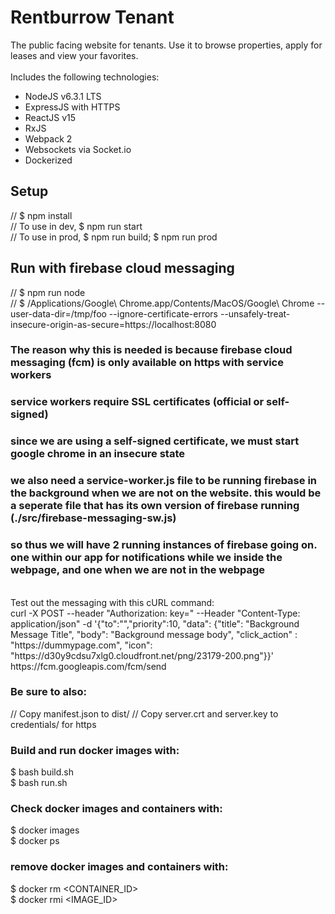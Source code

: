 # Rentburrow Tenant
The public facing website for tenants. Use it to browse properties, apply for leases and view your favorites.
<br/><br/>
Includes the following technologies:
- NodeJS v6.3.1 LTS
- ExpressJS with HTTPS
- ReactJS v15
- RxJS
- Webpack 2
- Websockets via Socket.io
- Dockerized


## Setup
// $ npm install <br/>
// To use in dev, $ npm run start <br/>
// To use in prod, $ npm run build; $ npm run prod <br/>

## Run with firebase cloud messaging
// $ npm run node <br/>
// $ /Applications/Google\ Chrome.app/Contents/MacOS/Google\ Chrome --user-data-dir=/tmp/foo --ignore-certificate-errors --unsafely-treat-insecure-origin-as-secure=https://localhost:8080
<br />
### The reason why this is needed is because firebase cloud messaging (fcm) is only available on https with service workers
### service workers require SSL certificates (official or self-signed)
### since we are using a self-signed certificate, we must start google chrome in an insecure state
### we also need a service-worker.js file to be running firebase in the background when we are not on the website. this would be a seperate file that has its own version of firebase running (./src/firebase-messaging-sw.js)
### so thus we will have 2 running instances of firebase going on. one within our app for notifications while we inside the webpage, and one when we are not in the webpage
<br />
Test out the messaging with this cURL command:
<br />
curl -X POST --header "Authorization: key=<SERVER_KEY>" --Header "Content-Type: application/json" -d '{"to":"<FIREBASE_TOKEN>","priority":10, "data": {"title": "Background Message Title", "body": "Background message body", "click_action" : "https://dummypage.com", "icon": "https://d30y9cdsu7xlg0.cloudfront.net/png/23179-200.png"}}' https://fcm.googleapis.com/fcm/send

### Be sure to also:
// Copy manifest.json to dist/
// Copy server.crt and server.key to credentials/ for https

### Build and run docker images with:
$ bash build.sh<br/>
$ bash run.sh<br/>

### Check docker images and containers with:
$ docker images<br/>
$ docker ps<br/>

### remove docker images and containers with:
$ docker rm <CONTAINER_ID><br/>
$ docker rmi <IMAGE_ID><br/>
